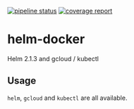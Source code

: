 [![pipeline status](https://gitlab.getweave.com/weave-lab/ops/helm-docker/badges/master/pipeline.svg)](https://gitlab.getweave.com/weave-lab/ops/helm-docker/commits/master)
[![coverage report](https://gitlab.getweave.com/weave-lab/ops/helm-docker/badges/master/coverage.svg)](https://gitlab.getweave.com/weave-lab/ops/helm-docker/commits/master)
# helm-docker

Helm 2.1.3 and gcloud / kubectl

## Usage

`helm`, `gcloud` and `kubectl` are all available.


